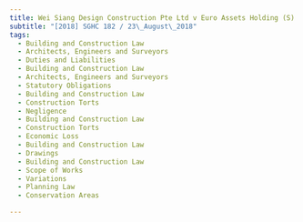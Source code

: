 ```yaml
---
title: Wei Siang Design Construction Pte Ltd v Euro Assets Holding (S) Pte Ltd 
subtitle: "[2018] SGHC 182 / 23\_August\_2018"
tags:
  - Building and Construction Law
  - Architects, Engineers and Surveyors
  - Duties and Liabilities
  - Building and Construction Law
  - Architects, Engineers and Surveyors
  - Statutory Obligations
  - Building and Construction Law
  - Construction Torts
  - Negligence
  - Building and Construction Law
  - Construction Torts
  - Economic Loss
  - Building and Construction Law
  - Drawings
  - Building and Construction Law
  - Scope of Works
  - Variations
  - Planning Law
  - Conservation Areas

---
```


